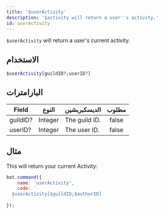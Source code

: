 ```yaml
---
title: '$userActivity'
description: '$activity will return a user''s activity.'
id: userActivity
---
```


`$userActivity` will return a user's current activity.

## الاستخدام

```php
$userActivity[guildID?;userID?]
```

## البارامترات

| Field    | النوع   | الديسكبربشين  | مطلوب |
| -------- | ------- | ------------- |:-----:|
| guildID? | Integer | The guild ID. | false |
| userID?  | Integer | The user ID.  | false |

## مثال

This will return your current Activity:

```javascript
bot.command({
    name: 'userActivity',
    code: `
  $userActivity[$guildID;$authorID]
  `
});
```